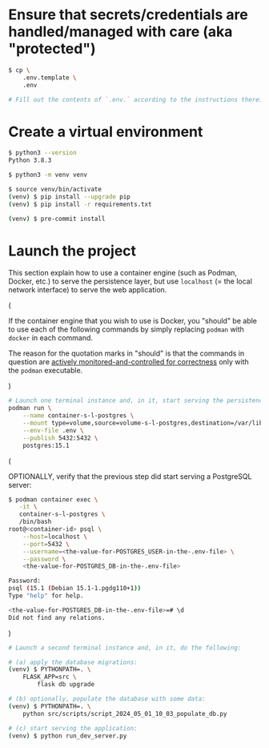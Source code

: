 # Ensure that secrets/credentials are handled/managed with care (aka "protected")

```bash
$ cp \
    .env.template \
    .env

# Fill out the contents of `.env.` according to the instructions therein.
```

# Create a virtual environment

```bash
$ python3 --version
Python 3.8.3

$ python3 -m venv venv

$ source venv/bin/activate
(venv) $ pip install --upgrade pip
(venv) $ pip install -r requirements.txt

(venv) $ pre-commit install
```

# Launch the project

This section explain how to
use a container engine (such as Podman, Docker, etc.) to serve the persistence layer,
but use `localhost` (= the local network interface) to serve the web application.

(

If the container engine that you wish to use is Docker,
you "should" be able to use each of the following commands
by simply replacing `podman` with `docker` in each command.

The reason for the quotation marks in "should" is that
the commands in question are
<ins>actively monitored-and-controlled for correctness</ins>
only with the `podman` executable.

)

```bash
# Launch one terminal instance and, in it, start serving the persistence layer:
podman run \
    --name container-s-l-postgres \
    --mount type=volume,source=volume-s-l-postgres,destination=/var/lib/postgresql/data \
    --env-file .env \
    --publish 5432:5432 \
    postgres:15.1
```

(

OPTIONALLY, verify that the previous step did start serving a PostgreSQL server:

```bash
$ podman container exec \
   -it \
   container-s-l-postgres \
   /bin/bash
root@<container-id> psql \
    --host=localhost \
    --port=5432 \
    --username=<the-value-for-POSTGRES_USER-in-the-.env-file> \
    --password \
    <the-value-for-POSTGRES_DB-in-the-.env-file>

Password: 
psql (15.1 (Debian 15.1-1.pgdg110+1))
Type "help" for help.

<the-value-for-POSTGRES_DB-in-the-.env-file>=# \d
Did not find any relations.
```

)

```bash
# Launch a second terminal instance and, in it, do the following:

# (a) apply the database migrations:
(venv) $ PYTHONPATH=. \
    FLASK_APP=src \
        flask db upgrade

# (b) optionally, populate the database with some data:
(venv) $ PYTHONPATH=. \
    python src/scripts/script_2024_05_01_10_03_populate_db.py

# (c) start serving the application:
(venv) $ python run_dev_server.py
```
